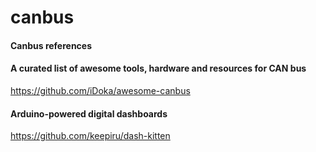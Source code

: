 # canbus
#### Canbus references

#### A curated list of awesome tools, hardware and resources for CAN bus
https://github.com/iDoka/awesome-canbus

#### Arduino-powered digital dashboards
https://github.com/keepiru/dash-kitten
